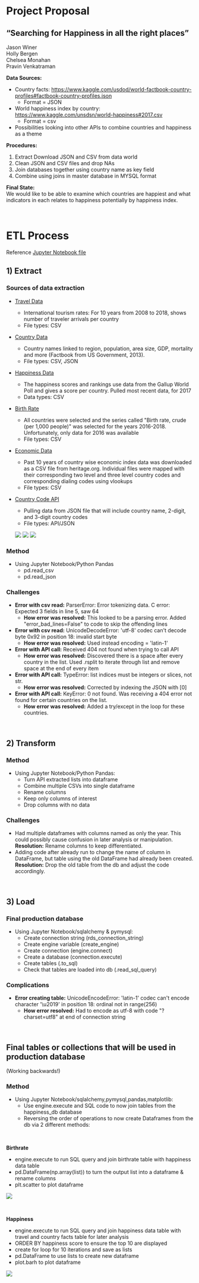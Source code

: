 # Project Proposal #

## “Searching for Happiness in all the right places” ##
Jason Winer   
Holly Bergen  
Chelsea Monahan  
Pravin Venkatraman  


**Data Sources:**
* Country facts: https://www.kaggle.com/usdod/world-factbook-country-profiles#factbook-country-profiles.json
    * Format = JSON
* World happiness index by country: https://www.kaggle.com/unsdsn/world-happiness#2017.csv
    * Format = csv
* Possibilities looking into other APIs to combine countries and happiness as a theme

**Procedures:**
1.	Extract Download JSON and CSV from data world
2.	Clean JSON and CSV files and drop NAs
3.	Join databases together using country name as key field
4.	Combine using joins in master database in MYSQL format

**Final State:**<br>
We would like to be able to examine which countries are happiest and what indicators in each relates to happiness potentially by happiness index.

<br>

# ETL Process #

Reference [Jupyter Notebook file](https://github.com/hollybergen/Data_Viz_GroupProj_ETL/blob/master/Happiness_Master.ipynb)

## 1) Extract ##

### Sources of data extraction ###

* [Travel Data](https://data.worldbank.org/indicator/ST.INT.ARVL?end=2017&start=1995&year_high_desc=false)
  * International tourism rates: For 10 years from 2008 to 2018, shows number of traveler arrivals per country
  * File types: CSV
* [Country Data](https://www.kaggle.com/fernandol/countries-of-the-world)
  * Country names linked to region, population, area size, GDP, mortality and more (Factbook from US Government, 2013).
  * File types: CSV, JSON
* [Happiness Data](https://www.kaggle.com/unsdsn/world-happiness#2017.csv)
  * The happiness scores and rankings use data from the Gallup World Poll and gives a score per country. Pulled most recent data, for 2017
  * Data types: CSV
* [Birth Rate](https://databank.worldbank.org/data/reports.aspx?source=gender-statistics#)
  * All countries were selected and the series called "Birth rate, crude (per 1,000 people)" was selected for the years 2016-2018. Unfortunately, only data for 2016 was available
  * File types: CSV
* [Economic Data](https://www.heritage.org/index/explore?view=by-region-country-year&u=636907699184875439)
  * Past 10 years of country wise economic index data was downloaded as a CSV file from heritage.org. Individual files were mapped with their corresponding two level and three level country codes and corresponding dialing codes using vlookups
  * File types: CSV
* [Country Code API](https://restcountries.eu/)
  * Pulling data from JSON file that will include country name, 2-digit, and 3-digit country codes
  * File types: API/JSON
  
  ![](https://encrypted-tbn0.gstatic.com/images?q=tbn:ANd9GcQnlnvI90j2xfHv-iNWtOBKwa_2xRDuaAQxOE9_Tk0HNGaIRSCf)
  ![](https://cdn.iconscout.com/icon/free/png-256/json-file-1-504451.png)
  ![](https://d12m9erqbesehq.cloudfront.net/wp-content/uploads/2016/04/30152042/event-smart-rest-api.png)
  
### Method ###
* Using Jupyter Notebook/Python Pandas
   * pd.read_csv
   * pd.read_json

### Challenges ###

* **Error with csv read:** ParserError: Error tokenizing data. C error: Expected 3 fields in line 5, saw 64  
  * **How error was resolved:** This looked to be a parsing error. Added "error_bad_lines=False" to code to skip the offending lines
* **Error with csv read:** UnicodeDecodeError: 'utf-8' codec can't decode byte 0x92 in position 18: invalid start byte 
  * **How error was resolved:** Used instead encoding = 'latin-1'
* **Error with API call:** Received 404 not found when trying to call API
  * **How error was resolved:** Discovered there is a space after every country in the list. Used .rsplit to iterate through list and remove space at the end of every item
* **Error with API call:** TypeError: list indices must be integers or slices, not str. 
  * **How error was resolved:** Corrected by indexing the JSON with [0]
* **Error with API call:** KeyError: 0 not found. Was receiving a 404 error not found for certain countries on the list. 
  * **How error was resolved:** Added a try/except in the loop for these countries.

<br>

## 2) Transform ##

### Method ###
* Using Jupyter Notebook/Python Pandas:
  * Turn API extracted lists into dataframe
  * Combine multiple CSVs into single dataframe
  * Rename columns
  * Keep only columns of interest
  * Drop columns with no data

### Challenges ###

* Had multiple dataframes with columns named as only the year. This could possibly cause confusion in later analysis or manipulation. **Resolution:** Rename columns to keep differentiated.
* Adding code after already run to change the name of column in DataFrame, but table using the old DataFrame had already been created. **Resolution:** Drop the old table from the db and adjust the code accordingly.

<br>

## 3) Load ##

### Final production database ### 

  * Using Jupyter Notebook/sqlalchemy & pymysql:
    * Create connection string (rds_connection_string)
    * Create engine variable (create_engine)
    * Create connection (engine.connect)
    * Create a database (connection.execute)
    * Create tables (.to_sql)
    * Check that tables are loaded into db (.read_sql_query)

### Complications ###

* **Error creating table:** UnicodeEncodeError: 'latin-1' codec can't encode character '\u2019' in position 18: ordinal not in range(256) 
  * **How error resolved:** Had to encode as utf-8 with code "?charset=utf8" at end of connection string

<br>

## Final tables or collections that will be used in production database ##
(Working backwards!)

### Method ###

* Using Jupyter Notebook/sqlalchemy,pymysql,pandas,matplotlib:
  * Use engine.execute and SQL code to now join tables from the happiness_db database
  * Reversing the order of operations to now create Dataframes from the db via 2 different methods: 
   
<br>

**Birthrate**

   * engine.execute to run SQL query and join birthrate table with happiness data table
   * pd.DataFrame(np.array(list)) to turn the output list into a dataframe & rename columns
   * plt.scatter to plot dataframe
 
   ![](https://github.com/hollybergen/Data_Viz_GroupProj_ETL/blob/master/resources/images/Birthrate%20vs.Happiness%20Score%20by%20Country.png)
   <br>
   
 <br>
 
 **Happiness**
 
   * engine.execute to run SQL query and join happiness data table with travel and country facts table for later analysis
   * ORDER BY happiness score to ensure the top 10 are displayed
   * create for loop for 10 iterations and save as lists
   * pd.DataFrame to use lists to create new dataframe
   * plot.barh to plot dataframe
   
   ![](https://github.com/hollybergen/Data_Viz_GroupProj_ETL/blob/master/resources/images/Top%2010%20Countries%20by%20Happiness.png)



